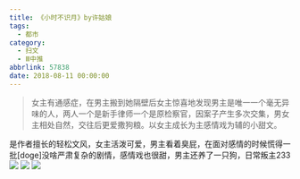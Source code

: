 ```yaml
---
title: 《小时不识月》by许姑娘
tags:
  - 都市
category:
  - 扫文
  - Ⅲ中推
abbrlink: 57838
date: 2018-08-11 00:00:00
---
```

<meta name="referrer" content="no-referrer" />

> 女主有通感症，在男主搬到她隔壁后女主惊喜地发现男主是唯一一个毫无异味的人，两人一个是新手律师一个是原检察官，因案子产生多次交集，男女主相处自然，交往后更爱撒狗粮。以女主成长为主感情戏为辅的小甜文。

<!-- more -->

是作者擅长的轻松文风，女主活泼可爱，男主看着臭屁，在面对感情的时候慌得一批[doge]没啥严肃复杂的剧情，感情戏也很甜，男主还养了一只狗，日常叛主233
![](https://wx4.sinaimg.cn/mw690/0069kFhhgy1fu5q9r9e4rj30yi1pcqv5.jpg)
![](https://wx2.sinaimg.cn/mw690/0069kFhhgy1fu5q9st5s7j30yi1pcqv5.jpg)
![](https://wx2.sinaimg.cn/mw690/0069kFhhgy1fu5q9w093uj30yi1pcqv5.jpg)